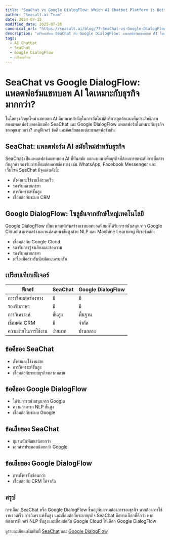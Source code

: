 ```yaml
---
title: "SeaChat vs Google DialogFlow: Which AI Chatbot Platform is Better?"
author: "Seasalt.ai Team"
date: 2024-07-15
modified_date: 2025-07-28
canonical_url: "https://seasalt.ai/blog/77-SeaChat-vs-Google-DialogFlow"
description: "เปรียบเทียบ SeaChat กับ Google DialogFlow: แพลตฟอร์มแชทบอท AI ใดเหมาะกับธุรกิจมากกว่า?"
tags:
  - AI Chatbot
  - SeaChat
  - Google DialogFlow
  - เปรียบเทียบ
---
```


# SeaChat vs Google DialogFlow: แพลตฟอร์มแชทบอท AI ใดเหมาะกับธุรกิจมากกว่า?

ในโลกธุรกิจยุคใหม่ แชทบอท AI มีบทบาทสำคัญในการอัตโนมัติบริการลูกค้าและเพิ่มประสิทธิภาพ สองแพลตฟอร์มยอดนิยมคือ SeaChat และ Google DialogFlow แพลตฟอร์มใดเหมาะกับธุรกิจของคุณมากกว่า? มาดูฟีเจอร์ ข้อดี และข้อเสียของแต่ละแพลตฟอร์มกัน

## SeaChat: แพลตฟอร์ม AI สมัยใหม่สำหรับธุรกิจ

SeaChat เป็นแพลตฟอร์มแชทบอท AI ที่ทันสมัย ออกแบบมาเพื่อธุรกิจที่ต้องการยกระดับการสื่อสารกับลูกค้า รองรับการเชื่อมต่อหลายช่องทาง เช่น WhatsApp, Facebook Messenger และเว็บไซต์ SeaChat มีจุดเด่นดังนี้:

- ตั้งค่าและใช้งานได้รวดเร็ว
- รองรับหลายภาษา
- การวิเคราะห์ขั้นสูง
- เชื่อมต่อกับระบบ CRM

## Google DialogFlow: โซลูชันจากยักษ์ใหญ่เทคโนโลยี

Google DialogFlow เป็นแพลตฟอร์มสร้างแชทบอทยอดนิยมที่ได้รับการสนับสนุนจาก Google Cloud สามารถสร้างเอเจนต์สนทนาขั้นสูงด้วย NLP และ Machine Learning ฟีเจอร์หลัก:

- เชื่อมต่อกับ Google Cloud
- รองรับการรู้จำเสียงและข้อความ
- รองรับหลายภาษา
- เครื่องมือสำหรับนักพัฒนาครบครัน

## เปรียบเทียบฟีเจอร์

| ฟีเจอร์              | SeaChat         | Google DialogFlow |
|----------------------|-----------------|-------------------|
| การเชื่อมต่อช่องทาง   | มี              | มี                |
| รองรับภาษา            | มี              | มี                |
| การวิเคราะห์         | ขั้นสูง         | พื้นฐาน           |
| เชื่อมต่อ CRM         | มี              | จำกัด             |
| ความง่ายในการใช้งาน   | ง่ายมาก         | ปานกลาง           |

## ข้อดีของ SeaChat

- ตั้งค่าและใช้งานง่าย
- การวิเคราะห์ขั้นสูง
- เชื่อมต่อกับระบบธุรกิจหลากหลาย

## ข้อดีของ Google DialogFlow

- ได้รับการสนับสนุนจาก Google
- ความสามารถ NLP ขั้นสูง
- เชื่อมต่อกับระบบ Google

## ข้อเสียของ SeaChat

- ชุมชนนักพัฒนาน้อยกว่า
- เอกสารประกอบน้อยกว่า Google

## ข้อเสียของ Google DialogFlow

- การตั้งค่าซับซ้อนกว่า
- เชื่อมต่อกับ CRM ได้จำกัด

## สรุป

การเลือก SeaChat หรือ Google DialogFlow ขึ้นอยู่กับความต้องการของธุรกิจ หากต้องการใช้งานรวดเร็ว การวิเคราะห์ขั้นสูง และเชื่อมต่อกับระบบธุรกิจ SeaChat คือทางเลือกที่ดีกว่า หากต้องการฟีเจอร์ NLP ขั้นสูงและเชื่อมต่อกับ Google Cloud ให้เลือก Google DialogFlow

ดูรายละเอียดเพิ่มเติมที่ [SeaChat](https://seasalt.ai/seachat) และ [Google DialogFlow](https://cloud.google.com/dialogflow)
